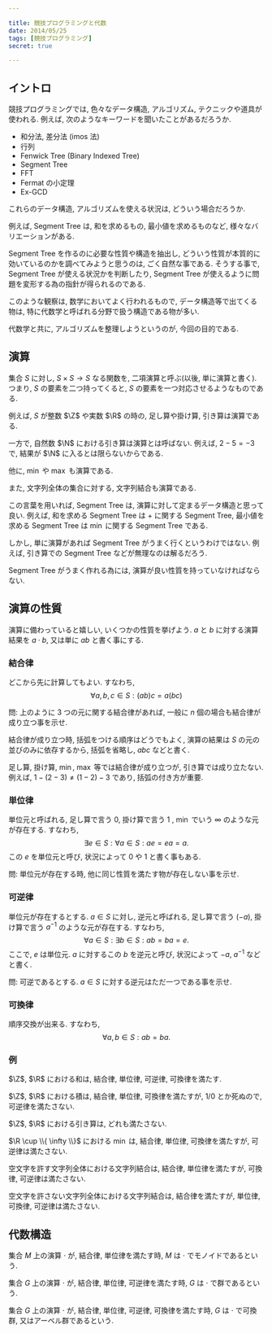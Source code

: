 ```yaml
---

title: 競技プログラミングと代数
date: 2014/05/25
tags: [競技プログラミング]
secret: true

---
```


## イントロ

競技プログラミングでは, 色々なデータ構造, アルゴリズム, テクニックや道具が使われる.
例えば, 次のようなキーワードを聞いたことがあるだろうか.

+ 和分法, 差分法 (imos 法)
+ 行列
+ Fenwick Tree (Binary Indexed Tree)
+ Segment Tree
+ FFT
+ Fermat の小定理
+ Ex-GCD

これらのデータ構造, アルゴリズムを使える状況は, どういう場合だろうか.

例えば, Segment Tree は, 和を求めるもの, 最小値を求めるものなど,
様々なバリエーションがある.

Segment Tree を作るのに必要な性質や構造を抽出し,
どういう性質が本質的に効いているのかを調べてみようと思うのは, ごく自然な事である.
そうする事で, Segment Tree が使える状況かを判断したり,
Segment Tree が使えるように問題を変形する為の指針が得られるのである.

このような観察は, 数学においてよく行われるもので,
データ構造等で出てくる物は, 特に代数学と呼ばれる分野で扱う構造である物が多い.

代数学と共に, アルゴリズムを整理しようというのが, 今回の目的である.



## 演算
集合 $S$ に対し, $S \times S \to S$ なる関数を, 二項演算と呼ぶ(以後, 単に演算と書く).
つまり, $S$ の要素を二つ持ってくると, $S$ の要素を一つ対応させるようなものである.

例えば, $S$ が整数 $\Z$ や実数 $\R$ の時の, 足し算や掛け算, 引き算は演算である.

一方で, 自然数 $\N$ における引き算は演算とは呼ばない.
例えば, $2 - 5 = -3$ で, 結果が $\N$ に入るとは限らないからである.

他に, $\min$ や $\max$ も演算である.

また, 文字列全体の集合に対する, 文字列結合も演算である.


この言葉を用いれば, Segment Tree は, 演算に対して定まるデータ構造と思って良い.
例えば, 和を求める Segment Tree は $+$ に関する Segment Tree,
最小値を求める Segment Tree は $\min$ に関する Segment Tree である.

しかし, 単に演算があれば Segment Tree がうまく行くというわけではない.
例えば, 引き算での Segment Tree などが無理なのは解るだろう.

Segment Tree がうまく作れる為には, 演算が良い性質を持っていなければならない.


## 演算の性質
演算に備わっていると嬉しい, いくつかの性質を挙げよう.
$a$ と $b$ に対する演算結果を $a \cdot b$, 又は単に $ab$ と書く事にする.


### 結合律
どこから先に計算してもよい.
すなわち,
$$
\forall a, b, c \in S : (a b) c = a (b c)
$$

問: 上のように $3$ つの元に関する結合律があれば, 一般に $n$ 個の場合も結合律が成り立つ事を示せ.

結合律が成り立つ時, 括弧をつける順序はどうでもよく, 演算の結果は $S$ の元の並びのみに依存するから, 括弧を省略し, $abc$ などと書く.

足し算, 掛け算, $\min$, $\max$ 等では結合律が成り立つが, 引き算では成り立たない.
例えば, $1 - (2 - 3) \neq (1 - 2) - 3$ であり, 括弧の付き方が重要.


### 単位律
単位元と呼ばれる, 足し算で言う $0$, 掛け算で言う $1$ , $\min$ でいう $\infty$ のような元が存在する.
すなわち,
$$
\exists e \in S : \forall a \in S : a e = e a = a.
$$
この $e$ を単位元と呼び, 状況によって $0$ や $1$ と書く事もある.

問: 単位元が存在する時, 他に同じ性質を満たす物が存在しない事を示せ.


### 可逆律
単位元が存在するとする.
$a \in S$ に対し, 逆元と呼ばれる, 足し算で言う $(-a)$, 掛け算で言う $a^{-1}$ のような元が存在する.
すなわち,
$$
\forall a \in S : \exists b \in S : a b = b a = e.
$$
ここで, $e$ は単位元.
$a$ に対するこの $b$ を逆元と呼び, 状況によって $-a$, $a^{-1}$ などと書く.

問: 可逆であるとする. $a \in S$ に対する逆元はただ一つである事を示せ.


### 可換律
順序交換が出来る.
すなわち,
$$
\forall a, b \in S : a b = b a.
$$


### 例

$\Z$, $\R$ における和は, 結合律, 単位律, 可逆律, 可換律を満たす.

$\Z$, $\R$ における積は, 結合律, 単位律, 可換律を満たすが, $1/0$ とか死ぬので, 可逆律を満たさない.

$\Z$, $\R$ における引き算は, どれも満たさない.

$\R \cup \\{ \infty \\}$ における $\min$ は, 結合律, 単位律, 可換律を満たすが, 可逆律は満たさない.

空文字を許す文字列全体における文字列結合は, 結合律, 単位律を満たすが, 可換律, 可逆律は満たさない.

空文字を許さない文字列全体における文字列結合は, 結合律を満たすが, 単位律, 可換律, 可逆律は満たさない.


## 代数構造
集合 $M$ 上の演算 $\cdot$ が, 結合律, 単位律を満たす時, $M$ は $\cdot$ でモノイドであるという.

集合 $G$ 上の演算 $\cdot$ が, 結合律, 単位律, 可逆律を満たす時, $G$ は $\cdot$ で群であるという.

集合 $G$ 上の演算 $\cdot$ が, 結合律, 単位律, 可逆律, 可換律を満たす時, $G$ は $\cdot$ で可換群, 又はアーベル群であるという.



